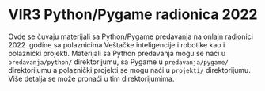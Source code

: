 # VIR3 Python/Pygame radionica 2022
Ovde se čuvaju materijali sa Python/Pygame predavanja na onlajn radionici 2022. godine sa polaznicima Veštačke inteligencije i robotike kao i polaznički projekti. Materijali sa Python predavanja mogu se naći u `predavanja/python/` direktorijumu, sa Pygame u `predavanja/pygame/` direktorijumu a polaznički projekti se mogu naći u `projekti/` direktorijumu. Više detalja se može pronaći u tim direktorijumima.
